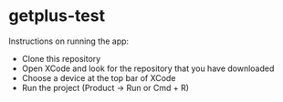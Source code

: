 # getplus-test

Instructions on running the app:
- Clone this repository
- Open XCode and look for the repository that you have downloaded
- Choose a device at the top bar of XCode
- Run the project (Product -> Run or Cmd + R)

